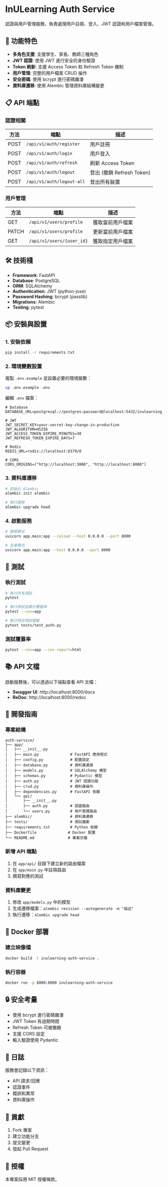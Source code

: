 # InULearning Auth Service

認證與用戶管理服務，負責處理用戶註冊、登入、JWT 認證和用戶檔案管理。

## 🚀 功能特色

- **多角色支援**: 支援學生、家長、教師三種角色
- **JWT 認證**: 使用 JWT 進行安全的身份驗證
- **Token 刷新**: 支援 Access Token 和 Refresh Token 機制
- **用戶管理**: 完整的用戶檔案 CRUD 操作
- **安全密碼**: 使用 bcrypt 進行密碼雜湊
- **資料庫遷移**: 使用 Alembic 管理資料庫結構變更

## 📋 API 端點

### 認證相關

| 方法 | 端點 | 描述 |
|------|------|------|
| POST | `/api/v1/auth/register` | 用戶註冊 |
| POST | `/api/v1/auth/login` | 用戶登入 |
| POST | `/api/v1/auth/refresh` | 刷新 Access Token |
| POST | `/api/v1/auth/logout` | 登出 (撤銷 Refresh Token) |
| POST | `/api/v1/auth/logout-all` | 登出所有裝置 |

### 用戶管理

| 方法 | 端點 | 描述 |
|------|------|------|
| GET | `/api/v1/users/profile` | 獲取當前用戶檔案 |
| PATCH | `/api/v1/users/profile` | 更新當前用戶檔案 |
| GET | `/api/v1/users/{user_id}` | 獲取指定用戶檔案 |

## 🛠️ 技術棧

- **Framework**: FastAPI
- **Database**: PostgreSQL
- **ORM**: SQLAlchemy
- **Authentication**: JWT (python-jose)
- **Password Hashing**: bcrypt (passlib)
- **Migrations**: Alembic
- **Testing**: pytest

## 📦 安裝與設置

### 1. 安裝依賴

```bash
pip install -r requirements.txt
```

### 2. 環境變數設置

複製 `.env.example` 並設置必要的環境變數：

```bash
cp .env.example .env
```

編輯 `.env` 檔案：

```env
# Database
DATABASE_URL=postgresql://postgres:password@localhost:5432/inulearning_auth

# JWT
JWT_SECRET_KEY=your-secret-key-change-in-production
JWT_ALGORITHM=HS256
JWT_ACCESS_TOKEN_EXPIRE_MINUTES=30
JWT_REFRESH_TOKEN_EXPIRE_DAYS=7

# Redis
REDIS_URL=redis://localhost:6379/0

# CORS
CORS_ORIGINS=["http://localhost:3000", "http://localhost:8080"]
```

### 3. 資料庫遷移

```bash
# 初始化 Alembic
alembic init alembic

# 執行遷移
alembic upgrade head
```

### 4. 啟動服務

```bash
# 開發模式
uvicorn app.main:app --reload --host 0.0.0.0 --port 8000

# 生產模式
uvicorn app.main:app --host 0.0.0.0 --port 8000
```

## 🧪 測試

### 執行測試

```bash
# 執行所有測試
pytest

# 執行測試並顯示覆蓋率
pytest --cov=app

# 執行特定測試檔案
pytest tests/test_auth.py
```

### 測試覆蓋率

```bash
pytest --cov=app --cov-report=html
```

## 📚 API 文檔

啟動服務後，可以透過以下端點查看 API 文檔：

- **Swagger UI**: http://localhost:8000/docs
- **ReDoc**: http://localhost:8000/redoc

## 🔧 開發指南

### 專案結構

```
auth-service/
├── app/
│   ├── __init__.py
│   ├── main.py              # FastAPI 應用程式
│   ├── config.py            # 配置設定
│   ├── database.py          # 資料庫連接
│   ├── models.py            # SQLAlchemy 模型
│   ├── schemas.py           # Pydantic 模型
│   ├── auth.py              # JWT 認證功能
│   ├── crud.py              # 資料庫操作
│   ├── dependencies.py      # FastAPI 依賴
│   └── api/
│       ├── __init__.py
│       ├── auth.py          # 認證路由
│       └── users.py         # 用戶管理路由
├── alembic/                 # 資料庫遷移
├── tests/                   # 測試檔案
├── requirements.txt         # Python 依賴
├── Dockerfile              # Docker 配置
└── README.md               # 專案文檔
```

### 新增 API 端點

1. 在 `app/api/` 目錄下建立新的路由檔案
2. 在 `app/main.py` 中註冊路由
3. 撰寫對應的測試

### 資料庫變更

1. 修改 `app/models.py` 中的模型
2. 生成遷移檔案：`alembic revision --autogenerate -m "描述"`
3. 執行遷移：`alembic upgrade head`

## 🐳 Docker 部署

### 建立映像檔

```bash
docker build -t inulearning-auth-service .
```

### 執行容器

```bash
docker run -p 8000:8000 inulearning-auth-service
```

## 🔒 安全考量

- 使用 bcrypt 進行密碼雜湊
- JWT Token 有過期時間
- Refresh Token 可被撤銷
- 支援 CORS 設定
- 輸入驗證使用 Pydantic

## 📝 日誌

服務會記錄以下資訊：
- API 請求/回應
- 認證事件
- 錯誤和異常
- 資料庫操作

## 🤝 貢獻

1. Fork 專案
2. 建立功能分支
3. 提交變更
4. 發起 Pull Request

## 📄 授權

本專案採用 MIT 授權條款。 